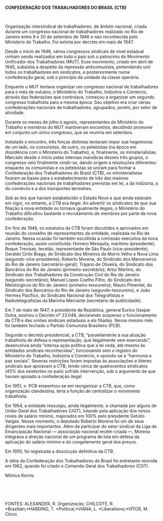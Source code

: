**CONFEDERAÇÃO DOS TRABALHADORES DO BRASIL (CTB)**

 

Organização intersindical de trabalhadores, de âmbito nacional, criada
durante um congresso nacional de trabalhadores realizado no Rio de
Janeiro entre 9 e 20 de setembro de 1946 e não reconhecida pelo
Ministério do Trabalho. Foi extinta por decreto em maio de 1947.

Desde o início de 1946, vários congressos sindicais de nível estadual
vinham sendo realizados em todo o país sob o patrocínio do Movimento
Unificador dos Trabalhadores (MUT). Esse movimento, criado em abril de
1945, subsistia a despeito da repressão anticomunista, pretendendo unir
todos os trabalhadores em sindicatos, e posteriormente numa confederação
geral, sob o princípio da unidade da classe operária.

Enquanto o MUT tentava organizar um congresso nacional de trabalhadores
para o mês de outubro, o Ministério do Trabalho, Indústria e Comércio,
através das federações que controlava, começou a organizar um segundo
congresso trabalhista para a mesma época. Seu objetivo era criar várias
confederações nacionais de trabalhadores, agrupados, porém, por setor de
atividade.

Durante os meses de julho e agosto, representantes do Ministério do
Trabalho e membros do MUT mantiveram encontros, decidindo promover em
conjunto um único congresso, que se reuniria em setembro.

Instalado o encontro, três forças distintas tentaram impor sua
hegemonia: de um lado, os comunistas, de outro, os petebistas (na época
em dissidência com o Ministério do Trabalho), e, finalmente, os
ministerialistas. Marcado desde o início pelas intensas manobras desses
três grupos, o congresso veio finalmente cindir-se, dando origem a
resoluções diferentes: enquanto os comunistas e os petebistas se uniram
para formar a Confederação dos Trabalhadores do Brasil (CTB), os
ministerialistas fixaram as bases para o estabelecimento de três das
maiores confederações nacionais de trabalhadores previstas em lei, a da
indústria, a do comércio e a dos transportes terrestres.

Sob as leis que haviam estabelecido o Estado Novo e que ainda estavam em
vigor, no entanto, a CTB era ilegal. Ao advertir os sindicatos de que
sua filiação à nova entidade os tornava igualmente ilegais, o Ministério
do Trabalho dificultou bastante o recrutamento de membros por parte da
nova confederação.

Em fins de 1946, os estatutos da CTB foram discutidos e aprovados em
reunião do conselho de representantes da entidade, realizada no Rio de
Janeiro. Nessa ocasião foi também escolhida a comissão executiva da nova
confederação, assim constituída: Homero Mesquita, marítimo (presidente);
Roque Trevisan, tecelão, representante de São Paulo (vice-presidente);
Geraldo Cirilo Braga, do Sindicato dos Mineiros de Morro Velho e Nova
Lima (segundo-vice-presidente); Roberto Morena, do Sindicato dos
Marceneiros do Rio de Janeiro (secretário-geral); Trajano de Oliveira,
do Sindicato dos Bancários do Rio de Janeiro (primeiro-secretário);
Artur Martins, do Sindicato dos Trabalhadores da Construção Civil do Rio
de Janeiro (segundo-secretário); Manuel Lopes Coelho Filho, do Sindicato
dos Metalúrgicos do Rio de Janeiro (primeiro-tesoureiro); Mauro
Pimentel, do Sindicato dos Bancários do Rio de Janeiro
(segundo-tesoureiro), e João Hermes Pacífico, do Sindicato Nacional dos
Telegrafistas e Radiotelegrafistas da Marinha Mercante (secretário de
publicidade).

Em 7 de maio de 1947, o presidente da República, general Eurico Gaspar
Dutra, assinou o Decreto nº 23.046, declarando suspenso o funcionamento
da CTB e das uniões sindicais estaduais a ela filiadas. Nesse mesmo mês
foi também fechado o Partido Comunista Brasileiro (PCB).

Segundo o decreto presidencial, a CTB, “paralelamente à sua atuação
trabalhista de defesa e representação, que ilegalmente vem exercendo”,
desenvolvia ainda “intensa ação política que a lei veda, até mesmo às
entidades sindicais reconhecidas”, funcionando sem o registro do
Ministério do Trabalho, Indústria e Comércio, e opondo-se à “harmonia e
paz sociais”. Severas restrições foram impostas às associações e líderes
sindicais que apoiavam a CTB, tendo cerca de quatrocentos sindicatos
(45% dos existentes no país) sofrido intervenção, sob o argumento de que
haviam apoiado a confederação ilegal.

Em 1951, o  PCB empenhou-se em reorganizar a CTB, que, como organização
clandestina, teria a função de centralizar o movimento trabalhista.

Em 1954, a entidade ressurgiu, ainda ilegalmente, e chamada por alguns
de União Geral dos Trabalhadores (UGT), lutando pela aplicação dos novos
níveis de salário mínimo, majorados em 100% pelo presidente Getúlio
Vargas. Nesse momento, o deputado Roberto Morena foi um de seus
dirigentes mais importantes. Além de participar do setor sindical da
Liga de Emancipação Nacional — associação nacional recém-criada —,
Morena integrava a direção nacional de um programa de luta em defesa da
aplicação do salário mínimo e do congelamento geral dos preços.

Em 1955, foi registrada a dissolução definitiva da CTB.

A idéia da Confederação dos Trabalhadores do Brasil foi entretanto
revivida em 1962, quando foi criado o Comando Geral dos Trabalhadores
(CGT).

Mônica Kornis

 

 

FONTES: ALEXANDER, R. *Organização;* CHILCOTE, R. *Brazilian;*HARDING,
T. *Political;*VIANA, L. *Liberalismo;*VÍTOR, M. *Cinco.*

 
